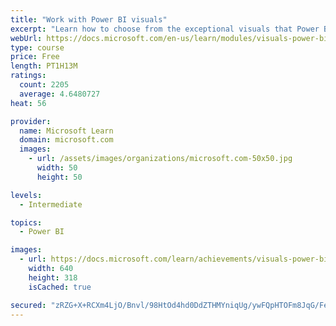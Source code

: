 ```yaml
---
title: "Work with Power BI visuals"
excerpt: "Learn how to choose from the exceptional visuals that Power BI makes available to you. Formatting visuals will direct the user’s attention to exactly where you want it, while helping to make the visual easier to read and interpret. You will also learn about how to use key performance indicators (KPIs)."
webUrl: https://docs.microsoft.com/en-us/learn/modules/visuals-power-bi/
type: course
price: Free
length: PT1H13M
ratings:
  count: 2205
  average: 4.6480727
heat: 56

provider:
  name: Microsoft Learn
  domain: microsoft.com
  images:
    - url: /assets/images/organizations/microsoft.com-50x50.jpg
      width: 50
      height: 50

levels:
  - Intermediate

topics:
  - Power BI

images:
  - url: https://docs.microsoft.com/learn/achievements/visuals-power-bi-social.png
    width: 640
    height: 318
    isCached: true

secured: "zRZG+X+RCXm4LjO/Bnvl/98HtOd4hd0DdZTHMYniqUg/ywFQpHTOFm8JqG/FegXLkAq6oHeH5qbEyGhW1zkKt8FzWz8iYBFH5J4RcHFKvX+kZegn/ZTNCUtduWWXbkgx0rJSDl8sDmL0Rt9eTBdQYqI3zOohTsYxR4KkUg6KxPaQ853dr2miycd3N6Fkr6OsX9vu/umK01JA+8sTwWooFFVWSNaI29PwEcLfSbqjUOOktlMOdIyKiXGDYoOLmnOAHvEj5oIz1+XzvdzXDED1B3CWuKn3vWozy2aFD80jGbLmrBquchFS1Meg6Uuz7zmqQDAWDHVPtUeFzvjPk536IY9W8e+VAlHpO/ZNjoAkdL+2n4R5CaUeyzJzhK8yxfmgfgAU02XH2vMF5wEf7a/jFnU7+74tGHHoP+jDCGtSZ00=;hL8cHuGyG1fOuYFW4sCzlQ=="
---
```


